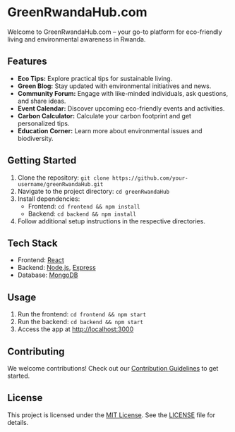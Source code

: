 # GreenRwandaHub.com

Welcome to GreenRwandaHub.com – your go-to platform for eco-friendly living and environmental awareness in Rwanda.

## Features

- **Eco Tips:** Explore practical tips for sustainable living.
- **Green Blog:** Stay updated with environmental initiatives and news.
- **Community Forum:** Engage with like-minded individuals, ask questions, and share ideas.
- **Event Calendar:** Discover upcoming eco-friendly events and activities.
- **Carbon Calculator:** Calculate your carbon footprint and get personalized tips.
- **Education Corner:** Learn more about environmental issues and biodiversity.

## Getting Started

1. Clone the repository: `git clone https://github.com/your-username/greenRwandaHub.git`
2. Navigate to the project directory: `cd greenRwandaHub`
3. Install dependencies:
   - Frontend: `cd frontend && npm install`
   - Backend: `cd backend && npm install`
4. Follow additional setup instructions in the respective directories.

## Tech Stack

- Frontend: [React](https://reactjs.org/)
- Backend: [Node.js](https://nodejs.org/), [Express](https://expressjs.com/)
- Database: [MongoDB](https://www.mongodb.com/)

## Usage

1. Run the frontend: `cd frontend && npm start`
2. Run the backend: `cd backend && npm start`
3. Access the app at [http://localhost:3000](http://localhost:3000)

## Contributing

We welcome contributions! Check out our [Contribution Guidelines](CONTRIBUTING.md) to get started.

## License

This project is licensed under the [MIT License](LICENSE). See the [LICENSE](LICENSE) file for details.
